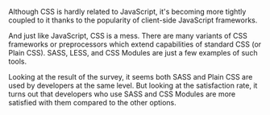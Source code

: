 Although CSS is hardly related to JavaScript, it's becoming more tightly coupled to it thanks to the popularity of client-side JavaScript frameworks.

And just like JavaScript, CSS is a mess. There are many variants of CSS frameworks or preprocessors which extend capabilities of standard CSS (or Plain CSS). SASS, LESS, and CSS Modules are just a few examples of such tools.

Looking at the result of the survey, it seems both SASS and Plain CSS are used by developers at the same level. But looking at the satisfaction rate, it turns out that developers who use SASS and CSS Modules are more satisfied with them compared to the other options. 
